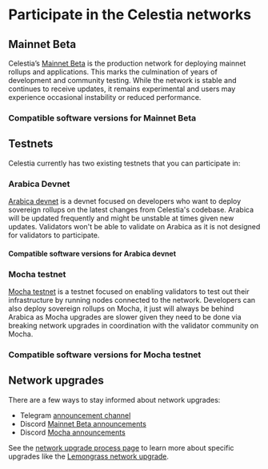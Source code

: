 <!-- markdownlint-disable MD033 -->

# Participate in the Celestia networks

<!-- ## Coffee -->

<script setup>
import ArabicaVersionTags from '../.vitepress/components/ArabicaVersionTags.vue'
import MochaVersionTags from '../.vitepress/components/MochaVersionTags.vue'
import MainnetVersionTags from '../.vitepress/components/MainnetVersionTags.vue'
import constants from '../.vitepress/constants/constants.js'
</script>

## Mainnet Beta

Celestia’s [Mainnet Beta](./mainnet.md) is the production network
for deploying mainnet rollups and applications. This marks the
culmination of years of development and community testing. While
the network is stable and continues to receive updates, it remains
experimental and users may experience occasional instability or
reduced performance.

### Compatible software versions for Mainnet Beta

<MainnetVersionTags/>

## Testnets

Celestia currently has two existing testnets that you can participate in:

### Arabica Devnet

[Arabica devnet](./arabica-devnet.md) is a devnet focused on developers who
want to deploy sovereign rollups on the latest changes from Celestia's codebase.
Arabica will be updated frequently and might be unstable at times given new updates.
Validators won't be able to validate on Arabica as it is not designed for
validators to participate.

#### Compatible software versions for Arabica devnet

<ArabicaVersionTags/>

### Mocha testnet

[Mocha testnet](./mocha-testnet.md) is a testnet focused on enabling validators
to test out their infrastructure by running nodes connected to the network. Developers
can also deploy sovereign rollups on Mocha, it just will always be behind Arabica
as Mocha upgrades are slower given they need to be done via breaking network upgrades
in coordination with the validator community on Mocha.

### Compatible software versions for Mocha testnet

<MochaVersionTags/>

## Network upgrades

There are a few ways to stay informed about network upgrades:

- Telegram [announcement channel](https://t.me/+smSFIA7XXLU4MjJh)
- Discord [Mainnet Beta announcements](https://discord.com/channels/638338779505229824/1169237690114388039)
- Discord [Mocha announcements](https://discord.com/channels/638338779505229824/979037494735691816)

See the [network upgrade process page](./network-upgrade-process.md) to learn more
about specific upgrades like the [Lemongrass network upgrade](./network-upgrade-process.md#lemongrass-network-upgrade).
